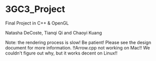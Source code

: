 # 3GC3_Project

Final Project in C++ & OpenGL

Natasha DeCoste, Tianqi Qi and Chaoyi Kuang

Note: the rendering process is slow! Be patient!
      Please see the design document for more information.
      !!Arrow.cpp not working on Mac!! We couldn't figure out why, but it works decent on Linux!!
